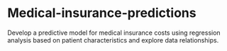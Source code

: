 # Medical-insurance-predictions
Develop a predictive model for medical insurance costs using regression analysis based on patient characteristics and explore data relationships.
